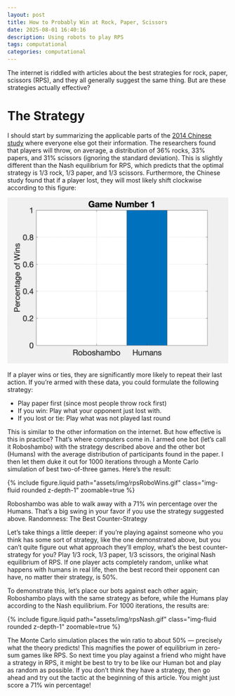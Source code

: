 ```yaml
---
layout: post
title: How to Probably Win at Rock, Paper, Scissors
date: 2025-08-01 16:40:16
description: Using robots to play RPS
tags: computational
categories: computational
---
```


The internet is riddled with articles about the best strategies for rock, paper, scissors (RPS), and they all generally suggest the same thing. But are these strategies actually effective?

# The Strategy

I should start by summarizing the applicable parts of the [2014 Chinese study](https://arxiv.org/pdf/1404.5199v1) where everyone else got their information. The researchers found that players will throw, on average, a distribution of 36% rocks, 33% papers, and 31% scissors (ignoring the standard deviation). This is slightly different than the Nash equilibrium for RPS, which predicts that the optimal strategy is 1/3 rock, 1/3 paper, and 1/3 scissors. Furthermore, the Chinese study found that if a player lost, they will most likely shift clockwise according to this figure:

![Initial Diagram](/assets/img/rpsNash.gif "With Nash")

If a player wins or ties, they are significantly more likely to repeat their last action. If you’re armed with these data, you could formulate the following strategy:

* Play paper first (since most people throw rock first)
* If you win: Play what your opponent just lost with.
* If you lost or tie: Play what was not played last round

This is similar to the other information on the internet. But how effective is this in practice? That’s where computers come in. I armed one bot (let’s call it Roboshambo) with the strategy described above and the other bot (Humans) with the average distribution of participants found in the paper. I then let them duke it out for 1000 iterations through a Monte Carlo simulation of best two-of-three games. Here’s the result:

{% include figure.liquid path="assets/img/rpsRoboWins.gif" class="img-fluid rounded z-depth-1" zoomable=true %}

Roboshambo was able to walk away with a 71% win percentage over the Humans. That’s a big swing in your favor if you use the strategy suggested above.
Randomness: The Best Counter-Strategy

Let’s take things a little deeper: if you’re playing against someone who you think has some sort of strategy, like the one demonstrated above, but you can’t quite figure out what approach they’ll employ, what’s the best counter-strategy for you? Play 1/3 rock, 1/3 paper, 1/3 scissors, the original Nash equilibrium of RPS. If one player acts completely random, unlike what happens with humans in real life, then the best record their opponent can have, no matter their strategy, is 50%.

To demonstrate this, let’s place our bots against each other again; Roboshambo plays with the same strategy as before, while the Humans play according to the Nash equilibrium. For 1000 iterations, the results are:

{% include figure.liquid path="assets/img/rpsNash.gif" class="img-fluid rounded z-depth-1" zoomable=true %}

The Monte Carlo simulation places the win ratio to about 50% — precisely what the theory predicts! This magnifies the power of equilibrium in zero-sum games like RPS. So next time you play against a friend who might have a strategy in RPS, it might be best to try to be like our Human bot and play as random as possible. If you don’t think they have a strategy, then go ahead and try out the tactic at the beginning of this article. You might just score a 71% win percentage!
